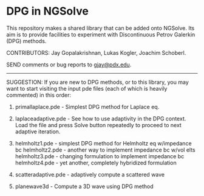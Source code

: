 DPG in NGSolve
==============

This repository makes a shared library that can be added onto NGSolve. 
Its aim is to provide facilities to experiment with Discontinuous
Petrov Galerkin (DPG) methods.

CONTRIBUTORS: Jay Gopalakrishnan, Lukas Kogler, Joachim Schoberl.

SEND comments or bug reports to  gjay@pdx.edu.

---------------------------------------------------------------

SUGGESTION: If you are new to DPG methods, or to this library, 
you may want to start visiting the input pde files (each of which 
is heavily commented) in this order:

1) primallaplace.pde  -  Simplest DPG method for Laplace eq.

2) laplaceadaptive.pde - See how to use adaptivity in the DPG
context. Load the file and press Solve button repeatedly to proceed to
next adaptive iteration.

3) helmholtz1.pde - simplest DPG method for Helmholtz eq w/impedance bc
   helmholtz2.pde - another way to implement impedance bc w/vol elts
   helmholtz3.pde - changing formulation to implement impedance bc
   helmholtz4.pde - yet another, completely hybridized formulation

4) scatteradaptive.pde - adaptively compute a scattered wave

5) planewave3d - Compute a 3D wave using DPG method



